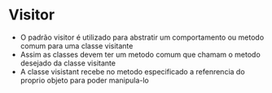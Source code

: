 # Visitor 

- O padrão visitor é utilizado para abstratir um comportamento ou metodo comum para uma classe visitante
- Assim as classes devem ter um metodo comum que chamam o metodo desejado da classe visitante
- A classe visistant recebe no metodo especificado a refenrencia do proprio objeto para
poder manipula-lo